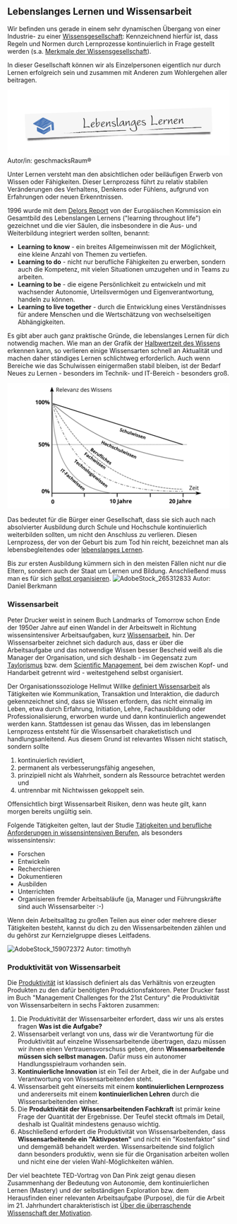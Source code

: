 
## Lebenslanges Lernen und Wissensarbeit

Wir befinden uns gerade in einem sehr dynamischen Übergang von einer Industrie- zu einer [Wissensgesellschaft](https://de.wikipedia.org/wiki/Wissensgesellschaft): Kennzeichnend hierfür ist, dass Regeln und Normen durch Lernprozesse kontinuierlich in Frage gestellt werden (s.a. [Merkmale der Wissensgesellschaft](https://www.researchgate.net/publication/283061140_Merkmale_der_Wissensgesellschaft)).

In dieser Gesellschaft können wir als Einzelpersonen eigentlich nur durch Lernen erfolgreich sein und zusammen mit Anderen zum Wohlergehen aller beitragen.

![Lebenslanges Lernen](images/LebenslangesLernen.jpeg)
Autor/in: geschmacksRaum®

Unter Lernen versteht man den absichtlichen oder beiläufigen Erwerb von Wissen oder Fähigkeiten. Dieser Lernprozess führt zu relativ stabilen Veränderungen des Verhaltens, Denkens oder Fühlens, aufgrund von Erfahrungen oder neuen Erkenntnissen.

1996 wurde mit dem [Delors Report](https://en.wikipedia.org/wiki/Delors_Report) von der Europäischen Kommission ein Gesamtbild des Lebenslangen Lernens ("learning throughout life") gezeichnet und die vier Säulen, die insbesondere in die Aus- und Weiterbildung integriert werden sollten, benannt:

* **Learning to know** - ein breites Allgemeinwissen mit der Möglichkeit, eine kleine Anzahl von Themen zu vertiefen.
* **Learning to do** - nicht nur berufliche Fähigkeiten zu erwerben, sondern auch die Kompetenz, mit vielen Situationen umzugehen und in Teams zu arbeiten.
* **Learning to be** - die eigene Persönlichkeit zu entwickeln und mit wachsender Autonomie, Urteilsvermögen und Eigenverantwortung, handeln zu können.
* **Learning to live together** - durch die Entwicklung eines Verständnisses für andere Menschen und die Wertschätzung von wechselseitigen Abhängigkeiten.

Es gibt aber auch ganz praktische Gründe, die lebenslanges Lernen für dich notwendig machen. Wie man an der Grafik der [Halbwertzeit des Wissens](http://www.online-lehrbuch-bwl.de/lehrbuch/kap3/oe_le/oe_le.pdf) erkennen kann, so verlieren einige Wissensarten schnell an Aktualität und machen daher ständiges Lernen schlichtweg erforderlich. Auch wenn Bereiche wie das Schulwissen einigermaßen stabil bleiben, ist der Bedarf Neues zu Lernen - besonders im Technik- und IT-Bereich - besonders groß.

![Halbwertszeit des Wissens (aus Schüppel, J.: Wissensmanagment. Organisatorisches Lernen im Spannungsfeld von Wissens- und Lernbarrieren, eigene Darstellung)](./images/halbwertzeit-des-wissens.png)

Das bedeutet für die Bürger einer Gesellschaft, dass sie sich auch nach absolvierter Ausbildung durch Schule und Hochschule kontinuierlich weiterbilden sollten, um nicht den Anschluss zu verlieren. Diesen Lernprozess, der von der Geburt bis zum Tod hin reicht, bezeichnet man als lebensbegleitendes oder [lebenslanges Lernen](https://de.wikipedia.org/wiki/Lebenslanges_Lernen).

Bis zur ersten Ausbildung kümmern sich in den meisten Fällen nicht nur die Eltern, sondern auch der Staat um Lernen und Bildung. Anschließend muss man es für sich [selbst organisieren](https://de.wikipedia.org/wiki/Selbstorganisation).
![AdobeStock_265312833](https://user-images.githubusercontent.com/117161147/205277408-e05ec31a-ee9b-439c-af25-f6fceab19955.jpeg)
Autor: Daniel Berkmann

### Wissensarbeit

Peter Drucker weist in seinem Buch Landmarks of Tomorrow schon Ende der 1950er Jahre auf einen Wandel in der Arbeitswelt in Richtung wissensintensiver Arbeitsaufgaben, kurz [Wissensarbeit](https://en.wikipedia.org/wiki/Knowledge_worker), hin.
Der Wissensarbeiter zeichnet sich dadurch aus, dass er über die Arbeitsaufgabe und das notwendige Wissen besser Bescheid weiß als die Manager der Organisation, und sich deshalb - im Gegensatz zum [Taylorismus](https://de.wikipedia.org/wiki/Taylorismus) bzw. dem [Scientific Management](https://de.wikipedia.org/wiki/Scientific_Management), bei dem zwischen Kopf- und Handarbeit getrennt wird - weitestgehend selbst organisiert.

Der Organisationssoziologe Hellmut Willke [definiert Wissensarbeit](https://www.researchgate.net/publication/41011087_Organisierte_Wissensarbeit) als Tätigkeiten wie Kommunikation, Transaktion und Interaktion, die dadurch gekennzeichnet sind, dass sie Wissen erfordern, das nicht einmalig im Leben, etwa durch Erfahrung, Initiation, Lehre, Fachausbildung oder Professionalisierung, erworben wurde und dann kontinuierlich angewendet werden kann. Stattdessen ist genau das Wissen, das im lebenslangen Lernprozess entsteht für die Wissensarbeit charaketistisch und handlungsanleitend. Aus diesem Grund ist relevantes Wissen nicht statisch, sondern sollte

1. kontinuierlich revidiert,
2. permanent als verbesserungsfähig angesehen,
3. prinzipiell nicht als Wahrheit, sondern als Ressource betrachtet werden und
4. untrennbar mit Nichtwissen gekoppelt sein.

Offensichtlich birgt Wissensarbeit Risiken, denn was heute gilt, kann morgen bereits ungültig sein.

Folgende Tätigkeiten gelten, laut der Studie [Tätigkeiten und berufliche Anforderungen  in wissensintensiven Berufen](https://lit.bibb.de/vufind/Record/DS-131131), als besonders wissensintensiv:

* Forschen
* Entwickeln
* Recherchieren
* Dokumentieren
* Ausbilden
* Unterrichten
* Organisieren fremder Arbeitsabläufe (ja, Manager und Führungskräfte sind auch Wissensarbeiter :-)

Wenn dein Arbeitsalltag zu großen Teilen aus einer oder mehrere dieser Tätigkeiten besteht, kannst du dich zu den Wissensarbeitenden zählen und du gehörst zur Kernzielgruppe dieses Leitfadens.

![AdobeStock_159072372](https://user-images.githubusercontent.com/117161147/205277690-6949bc29-aaac-4408-a08d-d22ad0df5624.jpeg)
Autor: timothyh


### Produktivität von Wissensarbeit

Die [Produktivität](https://de.wikipedia.org/wiki/Produktivit%C3%A4t) ist klassisch definiert als das Verhältnis von erzeugten Produkten zu den dafür benötigten Produktionsfaktoren. Peter Drucker fasst im Buch "Management Challenges for the 21st Century" die Produktivität von Wissensarbeitern in sechs Faktoren zusammen:

1. Die Produktivität der Wissensarbeiter erfordert, dass wir uns als erstes fragen **Was ist die Aufgabe?**
2. Wissensarbeit verlangt von uns, dass wir die Verantwortung für die Produktivität auf einzelne Wissensarbeitende übertragen, dazu müssen wir ihnen einen Vertrauensvorschuss geben, denn **Wissensarbeitende müssen sich selbst managen.** Dafür muss ein autonomer Handlungsspielraum vorhanden sein.
3. **Kontinuierliche Innovation** ist ein Teil der Arbeit, die in der Aufgabe und Verantwortung von Wissensarbeitenden steht.
4. Wissensarbeit geht einerseits mit einem **kontinuierlichen Lernprozess** und andererseits mit einem **kontinuierlichen Lehren** durch die Wissensarbeitenden einher.
5. Die **Produktivität der Wissensarbeitenden Fachkraft** ist primär keine Frage der Quantität der Ergebnisse. Der Teufel steckt oftmals im Detail, deshalb ist Qualität mindestens genauso wichtig.
6. Abschließend erfordert die Produktivität von Wissensarbeitenden, dass **Wissensarbeitende ein "Aktivposten"** und nicht ein "Kostenfaktor" sind und demgemäß behandelt werden. Wissensarbeitende sind folglich dann besonders produktiv, wenn sie für die Organisation arbeiten wollen und nicht eine der vielen Wahl-Möglichkeiten wählen.

Der viel beachtete TED-Vortrag von Dan Pink zeigt genau diesen Zusammenhang der Bedeutung von Autonomie, dem kontinuierlichen Lernen (Mastery) und der selbständigen Exploration bzw. dem Herausfinden einer relevanten Arbeitsaufgabe (Purpose), die für die Arbeit im 21. Jahrhundert charakteristisch ist [Über die überraschende Wissenschaft der Motivation](https://www.youtube.com/watch?v=rrkrvAUbU9Y).
